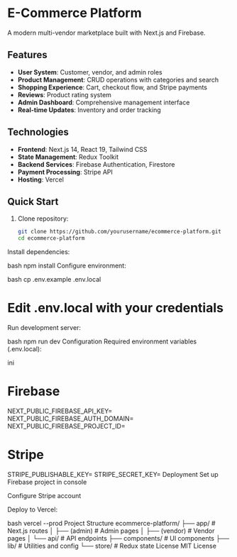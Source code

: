 # E-Commerce Platform

A modern multi-vendor marketplace built with Next.js and Firebase.

## Features

- **User System**: Customer, vendor, and admin roles
- **Product Management**: CRUD operations with categories and search
- **Shopping Experience**: Cart, checkout flow, and Stripe payments
- **Reviews**: Product rating system
- **Admin Dashboard**: Comprehensive management interface
- **Real-time Updates**: Inventory and order tracking

## Technologies

- **Frontend**: Next.js 14, React 19, Tailwind CSS
- **State Management**: Redux Toolkit
- **Backend Services**: Firebase Authentication, Firestore
- **Payment Processing**: Stripe API
- **Hosting**: Vercel

## Quick Start

1. Clone repository:
   ```bash
   git clone https://github.com/yourusername/ecommerce-platform.git
   cd ecommerce-platform
Install dependencies:

bash
npm install
Configure environment:

bash
cp .env.example .env.local
# Edit .env.local with your credentials
Run development server:

bash
npm run dev
Configuration
Required environment variables (.env.local):

ini
# Firebase
NEXT_PUBLIC_FIREBASE_API_KEY=
NEXT_PUBLIC_FIREBASE_AUTH_DOMAIN=
NEXT_PUBLIC_FIREBASE_PROJECT_ID=

# Stripe
STRIPE_PUBLISHABLE_KEY=
STRIPE_SECRET_KEY=
Deployment
Set up Firebase project in console

Configure Stripe account

Deploy to Vercel:

bash
vercel --prod
Project Structure
ecommerce-platform/
├── app/            # Next.js routes
│   ├── (admin)     # Admin pages
│   ├── (vendor)    # Vendor pages
│   └── api/        # API endpoints
├── components/     # UI components
├── lib/            # Utilities and config
└── store/          # Redux state
License
MIT License

